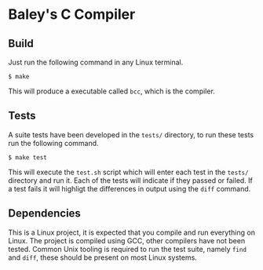 # Baley's C Compiler
## Build
Just run the following command in any Linux terminal.
```console
$ make 
```
This will produce a executable called `bcc`, which is the compiler.

## Tests
A suite tests have been developed in the `tests/` directory, to run these tests run the following command.
```console
$ make test
```
This will execute the `test.sh` script which will enter each test in the `tests/` directory and run it.
Each of the tests will indicate if they passed or failed. If a test fails it will highligt the differences in output using the `diff` command.


## Dependencies
This is a Linux project, it is expected that you compile and run everything on Linux. The project is compiled using GCC, other compilers have not been tested. 
Common Unix tooling is required to run the test suite, namely `find` and `diff`, these should be present on most Linux systems.
